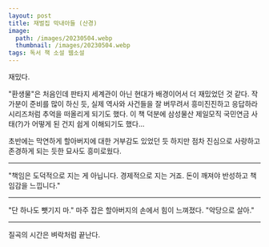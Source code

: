 ```yaml
---
layout: post
title: 재벌집 막내아들 (산경)
image:
  path: /images/20230504.webp
  thumbnail: /images/20230504.webp
tags: 독서 책 소설 웹소설
---
```


재밌다.

 

"환생물"은 처음인데 판타지 세계관이 아닌 현대가 배경이어서 더 재밌었던 것 같다. 작가분이 준비를 많이 하신 듯, 실제 역사와 사건들을 잘 버무려서 흥미진진하고 응답하라 시리즈처럼 추억을 떠올리게 되기도 했다. 이 책 덕분에 삼성물산 제일모직 국민연금 사태(?)가 어떻게 된 건지 쉽게 이해되기도 했다...

 

초반에는 막연하게 할아버지에 대한 거부감도 있었던 듯 하지만 점차 진심으로 사랑하고 존경하게 되는 듯한 묘사도 흥미로웠다.

 
<hr/>
"책임은 도덕적으로 지는 게 아닙니다. 경제적으로 지는 거죠. 돈이 깨져야 반성하고 책임감을 느낍니다."

 
<hr/>
"단 하나도 뺏기지 마."   
마주 잡은 할아버지의 손에서 힘이 느껴졌다.   
"악당으로 살아."

 
<hr/>
질곡의 시간은 벼락처럼 끝난다.